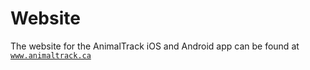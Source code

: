# Website

The website for the AnimalTrack iOS and Android app can be found at [`www.animaltrack.ca`]

[`www.animaltrack.ca`]: https://www.animaltrack.ca 
